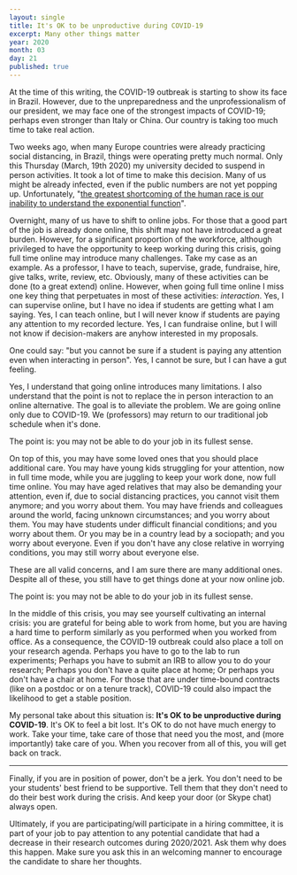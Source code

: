 ```yaml
---
layout: single
title: It's OK to be unproductive during COVID-19
excerpt: Many other things matter
year: 2020
month: 03
day: 21
published: true
---
```


At the time of this writing, the COVID-19 outbreak is starting to show its face in Brazil. However, due to the unpreparedness and the unprofessionalism of our president,
we may face one of the strongest impacts of COVID-19; perhaps even stronger than Italy or China. Our country is taking too much time to take real action.

Two weeks ago, when many Europe countries were already practicing social distancing, in Brazil, things were operating pretty much normal. Only this Thursday (March, 19th 2020) my university decided to suspend in person activities. It took a lot of time to make this decision. Many of us might be already infected, even if the public numbers are not yet popping up. Unfortunately, "[the greatest shortcoming of the human race is our inability to understand the exponential function](https://en.wikipedia.org/wiki/Albert_Allen_Bartlett)".

Overnight, many of us have to shift to online jobs. For those that a good part of the job is already done online, this shift may not have introduced a great burden. However, for a significant proportion of the workforce, although privileged to have the opportunity to keep working during this crisis, going full time online may introduce many challenges. Take my case as an example. As a professor, I have to teach, supervise, grade, fundraise, hire, give talks, write, review, etc. Obviously, many of these activities can be done (to a great extend) online. However, when going full time online I miss one key thing that perpetuates in most of these activities: *interaction*. Yes, I can supervise online, but I have no idea if students are getting what I am saying. Yes, I can teach online, but I will never know if students are paying any attention to my recorded lecture. Yes, I can fundraise online, but I will not know if decision-makers are anyhow interested in my proposals.

One could say: "but you cannot be sure if a student is paying any attention even when interacting in person". Yes, I cannot be sure, but I can have a gut feeling.

Yes, I understand that going online introduces many limitations. I also understand that the point is not to replace the in person interaction to an online alternative. The goal is to alleviate the problem. We are going online only due to COVID-19. We (professors) may return to our traditional job schedule when it's done.

The point is: you may not be able to do your job in its fullest sense.

On top of this, you may have some loved ones that you should place additional care. You may have young kids struggling for your attention, now in full time mode, while you are juggling to keep your work done, now full time online. You may have aged relatives that may also be demanding your attention, even if, due to social distancing practices, you cannot visit them anymore; and you worry about them. You may have friends and colleagues around the world, facing unknown circumstances; and you worry about them. You may have students under difficult financial conditions; and you worry about them. Or you may be in a country lead by a sociopath; and you worry about everyone. Even if you don't have any close relative in worrying conditions, you may still worry about everyone else.

These are all valid concerns, and I am sure there are many additional ones. Despite all of these, you still have to get things done at your now online job.

The point is: you may not be able to do your job in its fullest sense.

In the middle of this crisis, you may see yourself cultivating an internal crisis: you are grateful for being able to work from home, but you are having a hard time to perform similarly as you performed when you worked from office. As a consequence, the COVID-19 outbreak could also place a toll on your research agenda. Perhaps you have to go to the lab to run experiments; Perhaps you have to submit an IRB to allow you to do your research; Perhaps you don't have a quite place at home; Or perhaps you don't have a chair at home. For those that are under time-bound contracts (like on a postdoc or on a tenure track), COVID-19 could also impact the likelihood to get a stable position.

My personal take about this situation is: **It's OK to be unproductive during COVID-19**. It's OK to feel a bit lost. It's OK to do not have much energy to work. Take your time, take care of those that need you the most, and (more importantly) take care of you. When you recover from all of this, you will get back on track.

***

Finally, if you are in position of power, don't be a jerk. You don't need to be your students' best friend to be supportive. Tell them that they don't need to do their best work during the crisis. And keep your door (or Skype chat) always open.

Ultimately, if you are participating/will participate in a hiring committee, it is part of your job to pay attention to any potential candidate that had a decrease in their research outcomes during 2020/2021. Ask them why does this happen. Make sure you ask this in an welcoming manner to encourage the candidate to share her thoughts.

